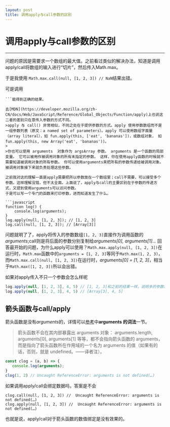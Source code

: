 ```yaml
---
layout: post
title: 调用apply与call参数的区别
---
```


# 调用apply与call参数的区别
---
问题的原因是需要求一个数组的最大值。之前看过类似的解决办法，知道是调用apply/call将数组的输入进行“切片”，然后传入Math.max。

于是我使用
```Math.max.call(null, [1, 2, 3]) // NaN```结果出错。

可是调用
```Math.max.apply(null, [1, 2, 3]) // 3
```能得到正确的结果。

去[MDN](https://developer.mozilla.org/zh-CN/docs/Web/JavaScript/Reference/Global_Objects/Function/apply)上也说这二者的差别只在意传入参数的方式不同。
>apply 与 call() 非常相似，不同之处在于提供参数的方式。apply 使用参数数组而不是一组参数列表（原文：a named set of parameters）。apply 可以使用数组字面量（array literal），如 fun.apply(this, ['eat', 'bananas'])，或数组对象， 如  fun.apply(this, new Array('eat', 'bananas'))。
>
>你也可以使用 arguments  对象作为 argsArray 参数。 arguments 是一个函数的局部变量。 它可以被用作被调用对象的所有未指定的参数。 这样，你在使用apply函数的时候就不需要知道被调用对象的所有参数。 你可以使用arguments来把所有的参数传递给被调用对象。 被调用对象接下来就负责处理这些参数。

之前我对这的理解一直是apply需要把所以参数放在一个数组里；call不需要，可以接受多个参数。这样理解没错，但不太全面。上面说了，apply与call的主要区别在于参数的传递方式，又提到使用arguments可以访问参数。
于是可以写一个专门的函数来打印参数，进而知道发生了什么。

```javascript
function log() {
	console.log(arguments);
}
log.apply(null, [1, 2, 3]); // [1, 2, 3]
log.call(null, [1, 2, 3]); // [Array[3]]
```
问题就明了了，apply将传入的参数数组`[1, 2, 3]`直接作为调用函数的*arguments*;call则是将后面的参数分别复制给*arguments[0], arguments[1]...*
回答最开始的问题，为什么apply可以使用？`Math.max.apply(null, [1, 2, 3])`在运行时，`Math.max`函数中的`arguments = [1, 2, 3]`等同于`Math.max(1, 2, 3)`，而`Math.max.call(null, [1, 2, 3])`在运行时，*arguments[0] = [1, 2, 3]*，相当于`Math.max([1, 2, 3])`所以会出错。

如果对apply传入不只一个参数会怎么样呢

```javascript
log.apply(null, [1, 2, 3], 4, 5) // [1, 2, 3]和之前的结果一样，说明多的参数被删除了，并没有传递到函数中。
log.apply(null, [1, 2, 3], 4, 5) // [Array[3], 4, 5]
```

## 箭头函数与call/apply
箭头函数是没有*arguments*的，详情可以[参考](https://developer.mozilla.org/zh-CN/docs/Web/JavaScript/Reference/Functions/Arrow_functions)中**arguments 的词法**一节。
>箭头函数不会在其内部暴露出  arguments 对象： arguments.length, arguments[0], arguments[1] 等等，都不会指向箭头函数的 arguments，而是指向了箭头函数所在作用域的一个名为 arguments 的值（如果有的话，否则，就是 undefined。——译者注）。

```javascript
const clog = (a, b) => {
   console.log(arguments);
}
clog(1, 2) // Uncaught ReferenceError: arguments is not defined(…)
```

如果调用apply/call会绑定数据吗，答案是不会
```
clog.call(null, [1, 2, 3]) //  Uncaught ReferenceError: arguments is not defined(…)
clog.apply(null, [1, 2, 3]) //  Uncaught ReferenceError: arguments is not defined(…)
```
也就是说，apply/call对于箭头函数的数值绑定是没有效果的。